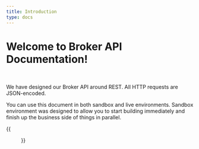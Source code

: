 ```yaml
---
title: Introduction
type: docs
---
```


# Welcome to Broker API Documentation!

&nbsp;

We have designed our Broker API around REST. All HTTP requests are JSON-encoded.

You can use this document in both sandbox and live environments.
Sandbox environment was designed to allow you to start building immediately and finish up the business side of things in parallel.

{{<figure src="../static/imgDocsHero.png" title="Broker API">}}

&nbsp;
